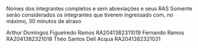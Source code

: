 Nomes dos integrantes completos e sem abreviações e seus RAS
Somente serão considerados os integrantes que tiverem ingressado com, no máximo, 30 minutos de atraso

Arthur Domingos Figueiredo Ramos RA2041382311019
Fernando Ramos RA2041382321018
Théo Santos Dell Acqua RA2041382321031
